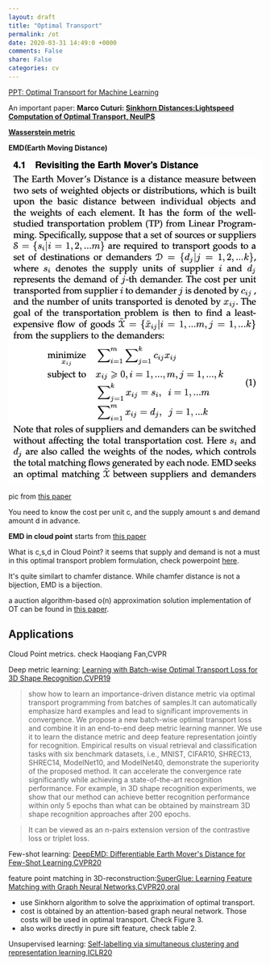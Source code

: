 ```yaml
---
layout: draft
title: "Optimal Transport"
permalink: /ot
date: 2020-03-31 14:49:0 +0000
comments: False
share: False
categories: cv
---
```


[PPT: Optimal Transport for Machine Learning](http://imagine.enpc.fr/~langloip/data/OptimalTransport.pdf)

An important paper: **Marco Cuturi: [Sinkhorn Distances:Lightspeed Computation of Optimal Transport, NeuIPS](https://papers.nips.cc/paper/4927-sinkhorn-distances-lightspeed-computation-of-optimal-transport.pdf)**



**[Wasserstein metric](https://en.wikipedia.org/wiki/Wasserstein_metric)**



**EMD(Earth Moving Distance)**

![](/imgs/emd.png)

pic from [this paper](https://arxiv.org/pdf/2003.06777.pdf)

You need to know the cost per unit c, and the supply amount s and demand amount d in advance.

**EMD in cloud point** starts from [this paper](http://openaccess.thecvf.com/content_cvpr_2017/papers/Fan_A_Point_Set_CVPR_2017_paper.pdf)

What is c,s,d in Cloud Point? it seems that supply and demand is not a must in this optimal transport problem formulation, check powerpoint [here](http://imagine.enpc.fr/~langloip/data/OptimalTransport.pdf).

It's quite similart to chamfer distance. While chamfer distance is not a bijection, EMD is a bijection.

a auction algorithm-based o(n) approximation solution implementation of OT can be found in [this paper](http://cseweb.ucsd.edu/~mil070/projects/AAAI2020/paper.pdf).



## Applications 


Cloud Point metrics. check Haoqiang Fan,CVPR


Deep metric learning: [Learning with Batch-wise Optimal Transport Loss for 3D Shape Recognition,CVPR19](http://openaccess.thecvf.com/content_CVPR_2019/papers/Xu_Learning_With_Batch-Wise_Optimal_Transport_Loss_for_3D_Shape_Recognition_CVPR_2019_paper.pdf)

> show how to learn an importance-driven distance metric
via optimal transport programming from batches of samples.It can automatically emphasize hard examples and
lead to significant improvements in convergence. We propose a new batch-wise optimal transport loss and combine
it in an end-to-end deep metric learning manner. We use it
to learn the distance metric and deep feature representation
jointly for recognition. Empirical results on visual retrieval
and classification tasks with six benchmark datasets, i.e.,
MNIST, CIFAR10, SHREC13, SHREC14, ModelNet10, and
ModelNet40, demonstrate the superiority of the proposed
method. It can accelerate the convergence rate significantly
while achieving a state-of-the-art recognition performance.
For example, in 3D shape recognition experiments, we show
that our method can achieve better recognition performance
within only 5 epochs than what can be obtained by mainstream 3D shape recognition approaches after 200 epochs.

>  It can be viewed as an n-pairs extension version of the contrastive loss or triplet loss.


Few-shot learning: [DeepEMD: Differentiable Earth Mover's Distance for Few-Shot Learning,CVPR20](https://arxiv.org/abs/2003.06777v3)

feature point matching in 3D-reconstruction:[SuperGlue: Learning Feature Matching with Graph Neural Networks,CVPR20,oral](http://openaccess.thecvf.com/content_CVPR_2020/papers/Sarlin_SuperGlue_Learning_Feature_Matching_With_Graph_Neural_Networks_CVPR_2020_paper.pdf)

- use  Sinkhorn algorithm to solve the appriximation of optimal transport.
- cost is obtained by an attention-based graph neural network. Those costs will be used in optimal transport. Check Figure 3.
- also works directly in pure sift feature, check table 2.

Unsupervised learning: [Self-labelling via simultaneous clustering and representation learning,ICLR20](https://openreview.net/forum?id=Hyx-jyBFPr)





  
